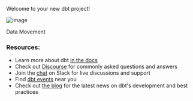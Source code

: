 Welcome to your new dbt project!

![image](https://user-images.githubusercontent.com/56217969/193476651-312df43e-8fe2-4e87-a314-9f8b448b4d81.png)


Data Movement


### Resources:
- Learn more about dbt [in the docs](https://docs.getdbt.com/docs/introduction)
- Check out [Discourse](https://discourse.getdbt.com/) for commonly asked questions and answers
- Join the [chat](https://community.getdbt.com/) on Slack for live discussions and support
- Find [dbt events](https://events.getdbt.com) near you
- Check out [the blog](https://blog.getdbt.com/) for the latest news on dbt's development and best practices
